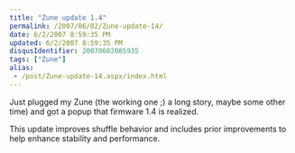 ```yaml
---
title: "Zune update 1.4"
permalink: /2007/06/02/Zune-update-14/
date: 6/2/2007 8:59:35 PM
updated: 6/2/2007 8:59:35 PM
disqusIdentifier: 20070602085935
tags: ["Zune"]
alias:
 - /post/Zune-update-14.aspx/index.html
---
```

Just plugged my Zune (the working one ;) a long story, maybe some other time) and got a popup that firmware 1.4 is realized.

This update improves shuffle behavior and includes prior improvements to help enhance stability and performance.
